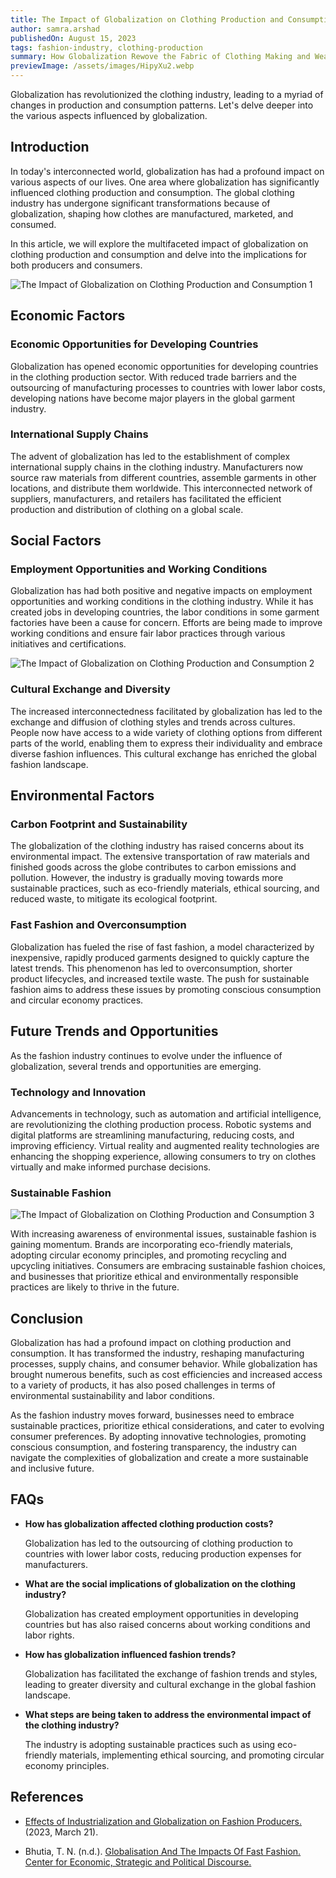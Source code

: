```yaml
---
title: The Impact of Globalization on Clothing Production and Consumption
author: samra.arshad
publishedOn: August 15, 2023
tags: fashion-industry, clothing-production
summary: How Globalization Rewove the Fabric of Clothing Making and Wearing|| Dive into the insights shared here
previewImage: /assets/images/HipyXu2.webp
---
```


Globalization has revolutionized the clothing industry, leading to a myriad of changes in production and consumption patterns. Let's delve deeper into the various aspects influenced by globalization.

## Introduction

In today's interconnected world, globalization has had a profound impact on various aspects of our lives. One area where globalization has significantly influenced clothing production and consumption. The global clothing industry has undergone significant transformations because of globalization, shaping how clothes are manufactured, marketed, and consumed.

In this article, we will explore the multifaceted impact of globalization on clothing production and consumption and delve into the implications for both producers and consumers.

![The Impact of Globalization on Clothing Production and Consumption 1](/assets/images/HipyXu2.webp)

## Economic Factors

### Economic Opportunities for Developing Countries

Globalization has opened economic opportunities for developing countries in the clothing production sector. With reduced trade barriers and the outsourcing of manufacturing processes to countries with lower labor costs, developing nations have become major players in the global garment industry.

### International Supply Chains

The advent of globalization has led to the establishment of complex international supply chains in the clothing industry. Manufacturers now source raw materials from different countries, assemble garments in other locations, and distribute them worldwide. This interconnected network of suppliers, manufacturers, and retailers has facilitated the efficient production and distribution of clothing on a global scale.

## Social Factors

### Employment Opportunities and Working Conditions

Globalization has had both positive and negative impacts on employment opportunities and working conditions in the clothing industry. While it has created jobs in developing countries, the labor conditions in some garment factories have been a cause for concern. Efforts are being made to improve working conditions and ensure fair labor practices through various initiatives and certifications.

![The Impact of Globalization on Clothing Production and Consumption 2](/assets/images/Hiy9iOl.webp)

### Cultural Exchange and Diversity

The increased interconnectedness facilitated by globalization has led to the exchange and diffusion of clothing styles and trends across cultures. People now have access to a wide variety of clothing options from different parts of the world, enabling them to express their individuality and embrace diverse fashion influences. This cultural exchange has enriched the global fashion landscape.

## Environmental Factors

### Carbon Footprint and Sustainability

The globalization of the clothing industry has raised concerns about its environmental impact. The extensive transportation of raw materials and finished goods across the globe contributes to carbon emissions and pollution. However, the industry is gradually moving towards more sustainable practices, such as eco-friendly materials, ethical sourcing, and reduced waste, to mitigate its ecological footprint.

### Fast Fashion and Overconsumption

Globalization has fueled the rise of fast fashion, a model characterized by inexpensive, rapidly produced garments designed to quickly capture the latest trends. This phenomenon has led to overconsumption, shorter product lifecycles, and increased textile waste. The push for sustainable fashion aims to address these issues by promoting conscious consumption and circular economy practices.

## Future Trends and Opportunities

As the fashion industry continues to evolve under the influence of globalization, several trends and opportunities are emerging.

### Technology and Innovation

Advancements in technology, such as automation and artificial intelligence, are revolutionizing the clothing production process. Robotic systems and digital platforms are streamlining manufacturing, reducing costs, and improving efficiency. Virtual reality and augmented reality technologies are enhancing the shopping experience, allowing consumers to try on clothes virtually and make informed purchase decisions.

### Sustainable Fashion

![The Impact of Globalization on Clothing Production and Consumption 3](/assets/images/HiyHWL7.webp)

With increasing awareness of environmental issues, sustainable fashion is gaining momentum. Brands are incorporating eco-friendly materials, adopting circular economy principles, and promoting recycling and upcycling initiatives. Consumers are embracing sustainable fashion choices, and businesses that prioritize ethical and environmentally responsible practices are likely to thrive in the future.

## Conclusion

Globalization has had a profound impact on clothing production and consumption. It has transformed the industry, reshaping manufacturing processes, supply chains, and consumer behavior. While globalization has brought numerous benefits, such as cost efficiencies and increased access to a variety of products, it has also posed challenges in terms of environmental sustainability and labor conditions.

As the fashion industry moves forward, businesses need to embrace sustainable practices, prioritize ethical considerations, and cater to evolving consumer preferences. By adopting innovative technologies, promoting conscious consumption, and fostering transparency, the industry can navigate the complexities of globalization and create a more sustainable and inclusive future.

## FAQs

-   **How has globalization affected clothing production costs?**

    Globalization has led to the outsourcing of clothing production to countries with lower labor costs, reducing production expenses for manufacturers.

-   **What are the social implications of globalization on the clothing industry?**

    Globalization has created employment opportunities in developing countries but has also raised concerns about working conditions and labor rights.

-   **How has globalization influenced fashion trends?**

    Globalization has facilitated the exchange of fashion trends and styles, leading to greater diversity and cultural exchange in the global fashion landscape.

-   **What steps are being taken to address the environmental impact of the clothing industry?**

    The industry is adopting sustainable practices such as using eco-friendly materials, implementing ethical sourcing, and promoting circular economy principles.

## References

-   [Effects of Industrialization and Globalization on Fashion Producers.](https://www.ukessays.com/essays/fashion/effects-of-industrialization-and-globalization-on-fashion-producers-4236.php) (2023, March 21).

-   Bhutia, T. N. (n.d.). [Globalisation And The Impacts Of Fast Fashion. Center for Economic, Strategic and Political Discourse.](https://cespd.org/article/discourse/globalisation-and-the-impacts-of-fast-fashion/)

